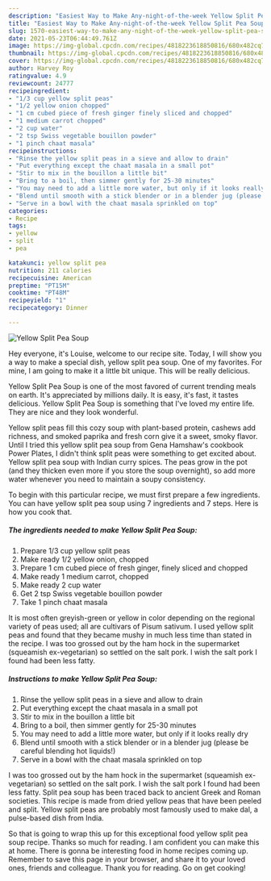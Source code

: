 ```yaml
---
description: "Easiest Way to Make Any-night-of-the-week Yellow Split Pea Soup"
title: "Easiest Way to Make Any-night-of-the-week Yellow Split Pea Soup"
slug: 1570-easiest-way-to-make-any-night-of-the-week-yellow-split-pea-soup
date: 2021-05-23T06:44:49.761Z
image: https://img-global.cpcdn.com/recipes/4818223618850816/680x482cq70/yellow-split-pea-soup-recipe-main-photo.jpg
thumbnail: https://img-global.cpcdn.com/recipes/4818223618850816/680x482cq70/yellow-split-pea-soup-recipe-main-photo.jpg
cover: https://img-global.cpcdn.com/recipes/4818223618850816/680x482cq70/yellow-split-pea-soup-recipe-main-photo.jpg
author: Harvey Roy
ratingvalue: 4.9
reviewcount: 24777
recipeingredient:
- "1/3 cup yellow split peas"
- "1/2 yellow onion chopped"
- "1 cm cubed piece of fresh ginger finely sliced and chopped"
- "1 medium carrot chopped"
- "2 cup water"
- "2 tsp Swiss vegetable bouillon powder"
- "1 pinch chaat masala"
recipeinstructions:
- "Rinse the yellow split peas in a sieve and allow to drain"
- "Put everything except the chaat masala in a small pot"
- "Stir to mix in the bouillon a little bit"
- "Bring to a boil, then simmer gently for 25-30 minutes"
- "You may need to add a little more water, but only if it looks really dry"
- "Blend until smooth with a stick blender or in a blender jug (please be careful blending hot liquids!)"
- "Serve in a bowl with the chaat masala sprinkled on top"
categories:
- Recipe
tags:
- yellow
- split
- pea

katakunci: yellow split pea 
nutrition: 211 calories
recipecuisine: American
preptime: "PT15M"
cooktime: "PT48M"
recipeyield: "1"
recipecategory: Dinner

---
```



![Yellow Split Pea Soup](https://img-global.cpcdn.com/recipes/4818223618850816/680x482cq70/yellow-split-pea-soup-recipe-main-photo.jpg)

Hey everyone, it's Louise, welcome to our recipe site. Today, I will show you a way to make a special dish, yellow split pea soup. One of my favorites. For mine, I am going to make it a little bit unique. This will be really delicious.

Yellow Split Pea Soup is one of the most favored of current trending meals on earth. It's appreciated by millions daily. It is easy, it's fast, it tastes delicious. Yellow Split Pea Soup is something that I've loved my entire life. They are nice and they look wonderful.

Yellow split peas fill this cozy soup with plant-based protein, cashews add richness, and smoked paprika and fresh corn give it a sweet, smoky flavor. Until I tried this yellow split pea soup from Gena Hamshaw&#39;s cookbook Power Plates, I didn&#39;t think split peas were something to get excited about. Yellow split pea soup with Indian curry spices. The peas grow in the pot (and they thicken even more if you store the soup overnight), so add more water whenever you need to maintain a soupy consistency.


To begin with this particular recipe, we must first prepare a few ingredients. You can have yellow split pea soup using 7 ingredients and 7 steps. Here is how you cook that.

<!--inarticleads1-->

##### The ingredients needed to make Yellow Split Pea Soup:

1. Prepare 1/3 cup yellow split peas
1. Make ready 1/2 yellow onion, chopped
1. Prepare 1 cm cubed piece of fresh ginger, finely sliced and chopped
1. Make ready 1 medium carrot, chopped
1. Make ready 2 cup water
1. Get 2 tsp Swiss vegetable bouillon powder
1. Take 1 pinch chaat masala


It is most often greyish-green or yellow in color depending on the regional variety of peas used; all are cultivars of Pisum sativum. I used yellow split peas and found that they became mushy in much less time than stated in the recipe. I was too grossed out by the ham hock in the supermarket (squeamish ex-vegetarian) so settled on the salt pork. I wish the salt pork I found had been less fatty. 

<!--inarticleads2-->

##### Instructions to make Yellow Split Pea Soup:

1. Rinse the yellow split peas in a sieve and allow to drain
1. Put everything except the chaat masala in a small pot
1. Stir to mix in the bouillon a little bit
1. Bring to a boil, then simmer gently for 25-30 minutes
1. You may need to add a little more water, but only if it looks really dry
1. Blend until smooth with a stick blender or in a blender jug (please be careful blending hot liquids!)
1. Serve in a bowl with the chaat masala sprinkled on top


I was too grossed out by the ham hock in the supermarket (squeamish ex-vegetarian) so settled on the salt pork. I wish the salt pork I found had been less fatty. Split pea soup has been traced back to ancient Greek and Roman societies. This recipe is made from dried yellow peas that have been peeled and split. Yellow split peas are probably most famously used to make dal, a pulse-based dish from India. 

So that is going to wrap this up for this exceptional food yellow split pea soup recipe. Thanks so much for reading. I am confident you can make this at home. There is gonna be interesting food in home recipes coming up. Remember to save this page in your browser, and share it to your loved ones, friends and colleague. Thank you for reading. Go on get cooking!
